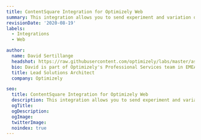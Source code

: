 ```yaml
---
title: ContentSquare Integration for Optimizely Web
summary: This integration allows you to send experiment and variation data from Optimizely Web to ContentSquare.
revisionDate: '2020-08-19'
labels:
  - Integrations
  - Web

author:
  name: David Sertillange
  headshot: https://raw.githubusercontent.com/optimizely/labs/master/assets/author-headshots/david-sertillange.jpeg
  bio: David is part of Optimizely's Professional Services team in EMEA. 
  title: Lead Solutions Architect
  company: Optimizely

seo:
  title: ContentSquare Integration for Optimizely Web
  description: This integration allows you to send experiment and variation data from Optimizely Web to ContentSquare.
  ogTitle:
  ogDescription:
  ogImage:
  twitterImage:
  noindex: true
---
```

